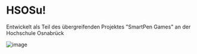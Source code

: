 # HSOSu!
Entwickelt als Teil des übergreifenden Projektes "SmartPen Games" an der Hochschule Osnabrück


![image](https://github.com/user-attachments/assets/95083f7c-3eef-4876-926e-7bd428790619)



